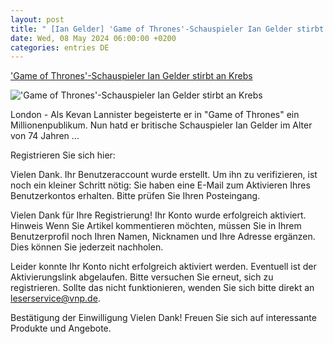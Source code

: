 ```yaml
---
layout: post
title: " [Ian Gelder] 'Game of Thrones'-Schauspieler Ian Gelder stirbt an Krebs"
date: Wed, 08 May 2024 06:00:00 +0200
categories: entries DE
---
```

['Game of Thrones'-Schauspieler Ian Gelder stirbt an Krebs](https://www.nordbayern.de/panorama/millionenpublikum-begeistert-game-of-thrones-schauspieler-ian-gelder-stirbt-an-krebs-1.14255977)

!['Game of Thrones'-Schauspieler Ian Gelder stirbt an Krebs](https://images.nordbayern.de/image/contentid/policy:1.14255978:1715144951/Got.jpg?f=2%3A1&h=630&m=FIT&w=1260&%24p%24f%24h%24m%24w=72e72fe)

London - Als Kevan Lannister begeisterte er in "Game of Thrones" ein Millionenpublikum. Nun hatd er britische Schauspieler Ian Gelder im Alter von 74 Jahren ...

Registrieren Sie sich hier:

Vielen Dank. Ihr Benutzeraccount wurde erstellt. Um ihn zu verifizieren, ist noch ein kleiner Schritt nötig: Sie haben eine E-Mail zum Aktivieren Ihres Benutzerkontos erhalten. Bitte prüfen Sie Ihren Posteingang.

Vielen Dank für Ihre Registrierung! Ihr Konto wurde erfolgreich aktiviert. Hinweis Wenn Sie Artikel kommentieren möchten, müssen Sie in Ihrem Benutzerprofil noch Ihren Namen, Nicknamen und Ihre Adresse ergänzen. Dies können Sie jederzeit nachholen.

Leider konnte Ihr Konto nicht erfolgreich aktiviert werden. Eventuell ist der Aktivierungslink abgelaufen. Bitte versuchen Sie erneut, sich zu registrieren. Sollte das nicht funktionieren, wenden Sie sich bitte direkt an leserservice@vnp.de.

Bestätigung der Einwilligung Vielen Dank! Freuen Sie sich auf interessante Produkte und Angebote.

